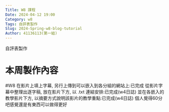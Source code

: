 ```yaml
---
Title: W8 課程
Date: 2024-04-12 19:00
Category: w8
Tags: 自評表製作
Slug: 2024-Spring-w8-blog-tutorial
Author: 41136113(第一組)
---
```


自評表製作

<!-- PELICAN_END_SUMMARY -->

# 本周製作內容
#W8
在影片上填上字幕, 另行上傳到可以嵌入到各分組的網站上:已完成
從影片字幕中整理出逐字稿, 放在影片下方, 以 .txt 連結安排:已完成(w4日誌)
並在各嵌入的教學影片下方, 以摘要方式說明該影片的教學重點:已完成(w4日誌)
個人覺得60分吧感覺還是有東西可以做得更好





